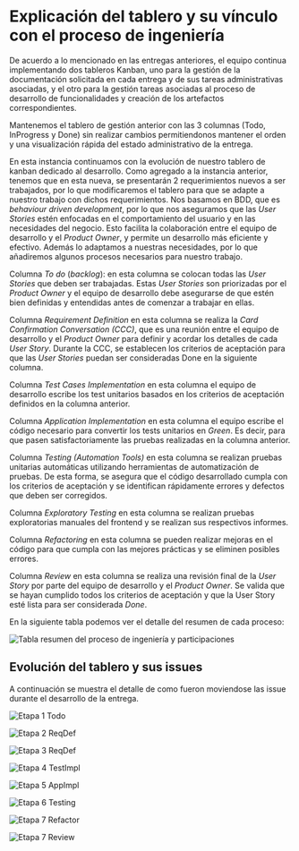 # Explicación del tablero y su vínculo con el proceso de ingeniería

De acuerdo a lo mencionado en las entregas anteriores, el equipo continua implementando dos tableros Kanban, uno para la gestión de la documentación solicitada en cada entrega y de sus tareas administrativas asociadas, y el otro para la gestión tareas asociadas al proceso de desarrollo de funcionalidades y creación de los artefactos correspondientes.

Mantenemos el tablero de gestión anterior con las 3 columnas (Todo, InProgress y Done) sin realizar cambios permitiendonos mantener el orden y una visualización rápida del estado administrativo de la entrega.

En esta instancia continuamos con la evolución de nuestro tablero de kanban dedicado al desarrollo.
Como agregado a la instancia anterior, tenemos que en esta nueva, se presentarán 2 requerimientos nuevos a ser trabajados, por lo que modificaremos el tablero para que se adapte a nuestro trabajo con dichos requerimientos.
Nos basamos en BDD, que es _behaviour driven development_, por lo que nos aseguramos que las _User Stories_ estén enfocadas en el comportamiento del usuario y en las necesidades del negocio. Esto facilita la colaboración entre el equipo de desarrollo y el _Product Owner_, y permite un desarrollo más eficiente y efectivo. Además lo adaptamos a nuestras necesidades, por lo que añadiremos algunos procesos necesarios para nuestro trabajo.

Columna _To do_ (_backlog_): en esta columna se colocan todas las _User Stories_ que deben ser trabajadas. Estas _User Stories_ son priorizadas por el _Product Owner_ y el equipo de desarrollo debe asegurarse de que estén bien definidas y entendidas antes de comenzar a trabajar en ellas.

Columna _Requirement Definition_ en esta columna se realiza la _Card Confirmation Conversation (CCC)_, que es una reunión entre el equipo de desarrollo y el _Product Owner_ para definir y acordar los detalles de cada _User Story_. Durante la CCC, se establecen los criterios de aceptación para que las _User Stories_ puedan ser consideradas Done en la siguiente columna.

Columna _Test Cases Implementation_ en esta columna el equipo de desarrollo escribe los test unitarios basados en los criterios de aceptación definidos en la columna anterior.

Columna _Application Implementation_ en esta columna el equipo escribe el código necesario para convertir los tests unitarios en _Green_. Es decir, para que pasen satisfactoriamente las pruebas realizadas en la columna anterior.

Columna _Testing (Automation Tools)_ en esta columna se realizan pruebas unitarias automáticas utilizando herramientas de automatización de pruebas. De esta forma, se asegura que el código desarrollado cumpla con los criterios de aceptación y se identifican rápidamente errores y defectos que deben ser corregidos.

Columna _Exploratory Testing_ en esta columna se realizan pruebas exploratorias manuales del frontend y se realizan sus respectivos informes.

Columna _Refactoring_ en esta columna se pueden realizar mejoras en el código para que cumpla con las mejores prácticas y se eliminen posibles errores.

Columna _Review_ en esta columna se realiza una revisión final de la _User Story_ por parte del equipo de desarrollo y el _Product Owner_. Se valida que se hayan cumplido todos los criterios de aceptación y que la User Story esté lista para ser considerada _Done_.

En la siguiente tabla podemos ver el detalle del resumen de cada proceso:

![Tabla resumen del proceso de ingeniería y participaciones](../assets/TablaResumenDelProceso.png)

## Evolución del tablero y sus issues

A continuación se muestra el detalle de como fueron moviendose las issue durante el desarrollo de la entrega. 

![Etapa 1 Todo](../assets/todo.png)

![Etapa 2 ReqDef](../assets/ReqDef.png)

![Etapa 3 ReqDef](../assets/ReqDef.png)

![Etapa 4 TestImpl](../assets/testImpl.png)

![Etapa 5 AppImpl](../assets/appImpl.png)

![Etapa 6 Testing](../assets/testing.png)

![Etapa 7 Refactor](../assets/refactor.png)

![Etapa 7 Review](../assets/review.png)